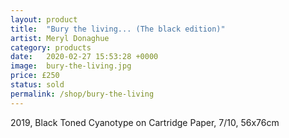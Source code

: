 ```yaml
---
layout: product
title:  "Bury the living... (The black edition)"
artist: Meryl Donaghue
category: products
date:   2020-02-27 15:53:28 +0000
image:  bury-the-living.jpg
price: £250
status: sold
permalink: /shop/bury-the-living
---
```

2019, Black Toned Cyanotype on Cartridge Paper, 7/10, 56x76cm

